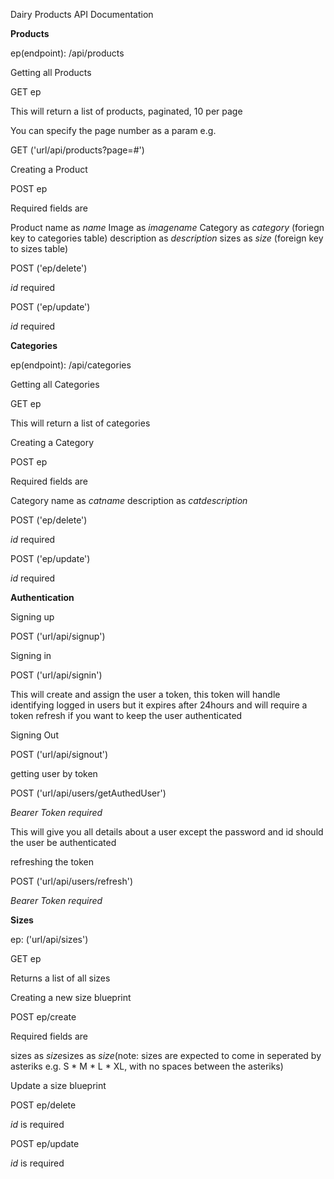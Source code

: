 Dairy Products API Documentation

**Products**

ep(endpoint): /api/products

Getting all Products

GET ep

This will return a list of products, paginated, 10 per page

You can specify the page number as a param e.g.

GET ('url/api/products?page=#')

Creating a Product

POST ep

Required fields are

Product name as *name* 
Image as *imagename* 
Category as *category* (foriegn key to categories table)
description as *description* 
sizes  as *size* (foreign key to sizes table)

POST ('ep/delete')

*id* required

POST ('ep/update')

*id* required

**Categories**

ep(endpoint): /api/categories

Getting all Categories

GET ep

This will return a list of categories

Creating a Category

POST ep

Required fields are

Category name as *catname*
description as *catdescription* 

POST ('ep/delete')

*id* required

POST ('ep/update')

*id* required

**Authentication**

Signing up

POST ('url/api/signup')

Signing in

POST ('url/api/signin')

This will create and assign the user a token, this token will handle identifying logged in users but it expires after 24hours and will require a token refresh if you want to keep the user authenticated

Signing Out

POST ('url/api/signout')

getting user by token

POST ('url/api/users/getAuthedUser')

*Bearer Token required*

This will give you all details about a user except the password and id should the user be authenticated

refreshing the token

POST ('url/api/users/refresh')

*Bearer Token required*

**Sizes**

ep: ('url/api/sizes')

GET ep

Returns a list of all sizes

Creating a new size blueprint

POST ep/create

Required fields are

sizes as *size*sizes as *size*(note: sizes are expected to come in seperated by asteriks e.g. S * M * L * XL, with no spaces between the asteriks)


Update a size blueprint

POST ep/delete

*id* is required

POST ep/update

*id* is required